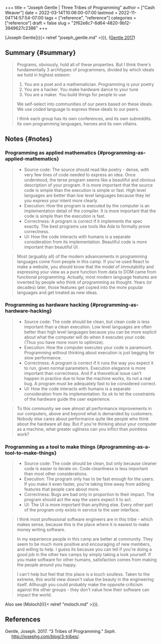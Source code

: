 +++
title = "Joseph Gentle | Three Tribes of Programming"
author = ["Cash Weaver"]
date = 2022-03-14T10:06:00-07:00
lastmod = 2022-11-04T14:57:54-07:00
tags = ["reference", "reference"]
categories = ["reference"]
draft = false
slug = "2f62e8c7-6d64-4820-9b12-3949627c2386"
+++

[Joseph Gentle]({{< relref "joseph_gentle.md" >}}), (<a href="#citeproc_bib_item_1">Gentle 2017</a>)


## Summary {#summary}

> Programs, obviously, hold all of these properties. But I think there's fundamentally 3 architypes of programmers, divided by which ideals we hold in highest esteem:
>
> 1.  You are a poet and a mathematician. Programming is your poetry
> 2.  You are a hacker. You make hardware dance to your tune
> 3.  You are a maker. You build things for people to use
>
> We self-select into communities of our peers based on these ideals. We use coded language to express these ideals to our peers.
>
> I think each group has its own conferences, and its own subreddits. Its own programming languages, heroes and its own villains.


## Notes {#notes}


### Programming as applied mathematics {#programming-as-applied-mathematics}

> -   Source code: The source should read like poetry - dense, with very few lines of code needed to express an idea. Once understood, the terse program seems like a beautiful and obvious description of your program. It is more important that the source code is simple than the execution is simple or fast. High level languages are better than low level languages because they let you express your intent more clearly.
> -   Execution: How the program is executed by the computer is an implementation detail of the compiler. It is more important that the code is simple than the execution is fast.
> -   Correctness: A program is correct if it implements the spec exactly. The best programs use tools like Ada to formally prove correctness.
> -   UI: How the code interacts with humans is a separate consideration from its implementation. Beautiful code is more important than beautiful UI.

<!--quoteend-->

> Most (arguably all) of the modern advancements in programming languages come from people in this camp. If you've used React to make a website, you should know that the model of immutability and expressing your view as a pure function from data to DOM came from functional programming. Actually, most modern language features are invented by people who think of programming as thought. Years (or decades) later, those features get copied into the more popular languages and get treated as new ideas.


### Programming as hardware hacking {#programming-as-hardware-hacking}

> -   Source code: The code should be clean, but clean code is less important than a clean execution. Low level languages are often better than high level languages because you can be more explicit about what the computer will do when it executes your code. (Thus you have more room to optimize).
> -   Execution: How the computer executes your code is paramount. Programming without thinking about execution is just begging for slow performance.
> -   Correctness: A program is correct if it runs the way you expect it to run, given normal parameters. Execution elegance is more important than correctness. And if a theoretical issue can't happen in practice due to how the machine works, its not a real bug. A program must be adequately fast to be considered correct.
> -   UI: How the code interacts with humans is a separate consideration from its implementation. Its ok to let the constraints of the hardware guide the user experience.

<!--quoteend-->

> To this community we owe almost all performance improvements in our computers, above and beyond what is demanded by customers. Nobody else cares about performance quite like people who think about the hardware all day. But if you're thinking about your computer as a machine, what greater ugliness can you inflict than pointless work?


### Programming as a tool to make things {#programming-as-a-tool-to-make-things}

> -   Source code: The code should be clean, but only because cleaner code is easier to iterate on. Code cleanliness is less important than most other considerations.
> -   Execution: The program only has to be fast enough for the users. If you make it even faster, you're taking time away from adding features that people care about more.
> -   Correctness: Bugs are bad only in proportion to their impact. The program should act the way the users expect it to act.
> -   UI: The UI is more important than anything else. Every other part of the program only exists in service to the user interface.

<!--quoteend-->

> I think most professional software engineers are in this tribe - which makes sense, because this is the place where it is easiest to make money writing software.
>
> In my experience people in this camp are better at community. They seem to be much more positive and encouraging of new members, and willing to help. I guess its because you can tell if you're doing a good job in the other two camps by simply taking a look yourself. If you make software for other humans, satisfaction comes from making the people around you happy.
>
> I can't help but feel that this place is a touch soulless. Taken to the extreme, this world view doesn't value the beauty in the engineering itself. Although you could probably make the opposite criticism against the other groups - they don't value how their software can impact the world.

Also see [Moloch]({{< relref "moloch.md" >}}).

## References

<style>.csl-entry{text-indent: -1.5em; margin-left: 1.5em;}</style><div class="csl-bib-body">
  <div class="csl-entry"><a id="citeproc_bib_item_1"></a>Gentle, Joseph. 2017. “3 Tribes of Programming.” <i>Seph</i>. <a href="http://josephg.com/blog/3-tribes/">http://josephg.com/blog/3-tribes/</a>.</div>
</div>
